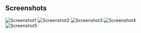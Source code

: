 
## Screenshots

![Screenshot1](screenshots/screen1.jpg) ![Screenshot2](screenshots/screen2.jpg )
![Screenshot3](screenshots/screen3.jpg) ![Screenshot4](screenshots/screen4.jpg)
![Screenshot5](screenshots/screen5.jpg) 



